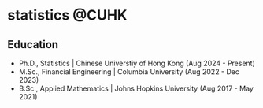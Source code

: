 # statistics @CUHK

## Education 
- Ph.D., Statistics | Chinese Universtiy of Hong Kong (Aug 2024 - Present)
- M.Sc., Financial Engineering | Columbia University (Aug 2022 - Dec 2023)
- B.Sc., Applied Mathematics | Johns Hopkins University (Aug 2017 - May 2021)



